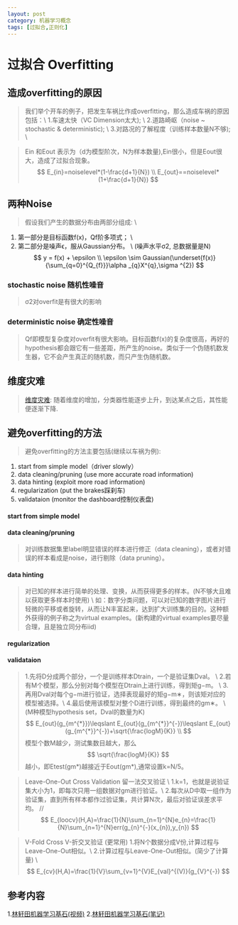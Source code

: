 ```yaml
---
layout: post
category: 机器学习概念
tags: [过拟合,正则化]
---
```



过拟合 Overfitting
================

## 造成overfitting的原因

> 我们举个开车的例子，把发生车祸比作成overfitting，那么造成车祸的原因包括：\\
  1.车速太快（VC Dimension太大);	\\
  2.道路崎岖（noise ~ stochastic & deterministic);	\\
  3.对路况的了解程度（训练样本数量N不够);	\\

> Ein 和Eout 表示为（d为模型阶次，N为样本数量),Ein很小，但是Eout很大，造成了过拟合现象。
$$
	E_{in}=noiselevel*(1-\frac{d+1}{N})	\\
	E_{out}==noiselevel*(1+\frac{d+1}{N})
$$

## 两种Noise

> 假设我们产生的数据分布由两部分组成:	\\
  1. 第一部分是目标函数f(x)，Qf阶多项式；	\\
  2. 第二部分是噪声ϵ，服从Gaussian分布。	\\
  (噪声水平σ2, 总数据量是N)
$$
	y = f(x) + \epsilon 	\\
	\epsilon \sim  Gaussian(\underset{f(x)}{\sum_{q=0}^{Q_{f}}}\alpha _{q}X^{q},\sigma ^{2})
$$

### stochastic noise 随机性噪音

> σ2对overfit是有很大的影响

### deterministic noise 确定性噪音

> Qf即模型复杂度对overfit有很大影响。目标函数f(x)的复杂度很高，再好的hypothesis都会跟它有一些差距，所产生的noise。类似于一个伪随机数发生器，它不会产生真正的随机数，而只产生伪随机数。

## 维度灾难

> [维度灾难](https://blog.csdn.net/red_stone1/article/details/71692444):
  随着维度的增加，分类器性能逐步上升，到达某点之后，其性能便逐渐下降.

##  避免overfitting的方法

> 避免overfitting的方法主要包括(继续以车祸为例):
  1. start from simple model（driver slowly）
  2. data cleaning/pruning (use more accurate road information)
  3. data hinting (exploit more road information)
  4. regularization (put the brakes踩刹车)
  5. validataion (monitor the dashboard控制仪表盘)

#### start from simple model

#### data cleaning/pruning

> 对训练数据集里label明显错误的样本进行修正（data cleaning），或者对错误的样本看成是noise，进行剔除（data pruning）。

#### data hinting

> 对已知的样本进行简单的处理、变换，从而获得更多的样本。(N不够大且难以获取更多样本时使用)	\\
  如：数字分类问题，可以对已知的数字图片进行轻微的平移或者旋转，从而让N丰富起来，达到扩大训练集的目的。这种额外获得的例子称之为virtual examples。(新构建的virtual examples要尽量合理，且是独立同分布iid)

#### regularization

#### validataion

> 1.先将D分成两个部分，一个是训练样本Dtrain，一个是验证集Dval。	\\
  2.若有M个模型，那么分别对每个模型在Dtrain上进行训练，得到矩g−m。	\\
  3.再用Dval对每个g−m进行验证，选择表现最好的矩g−m∗，则该矩对应的模型被选择。\\
  4.最后使用该模型对整个D进行训练，得到最终的gm∗。	\\
  (M种模型hypothesis set，Dval的数量为K)
$$
	E_{out}(g_{m^{*}})\leqslant E_{out}(g_{m^{*}}^{-})\leqslant E_{out}(g_{m^{*}}^{-})+\sqrt{\frac{logM}{K}}	\\
$$
模型个数M越少，测试集数目越大，那么
$$
	\sqrt{\frac{logM}{K}}
$$
越小，即Etest(gm*)越接近于Eout(gm*),通常设置k=N/5。

> Leave-One-Out Cross Validation 留一法交叉验证	\\
  1.k=1，也就是说验证集大小为1，即每次只用一组数据对gm进行验证。\\
  2.每次从D中取一组作为验证集，直到所有样本都作过验证集，共计算N次，最后对验证误差求平均。	//
$$
	E_{loocv}(H,A)=\frac{1}{N}\sum_{n=1}^{N}e_{n}=\frac{1}{N}\sum_{n=1}^{N}err(g_{n}^{-}(x_{n}),y_{n})
$$

> V-Fold Cross V-折交叉验证 (更常用)
  1.将N个数据分成V份,计算过程与Leave-One-Out相似。\\
  2.计算过程与Leave-One-Out相似。(简少了计算量)		\\
$$
	E_{cv}(H,A)=\frac{1}{V}\sum_{v=1}^{V}E_{val}^{(V)}(g_{V}^{-})
$$

## 参考内容

1.[林轩田机器学习基石(视频)](https://www.bilibili.com/video/av36731342/?p=50)
2.[林轩田机器学习基石(笔记)](https://blog.csdn.net/red_stone1/article/details/72673204)
